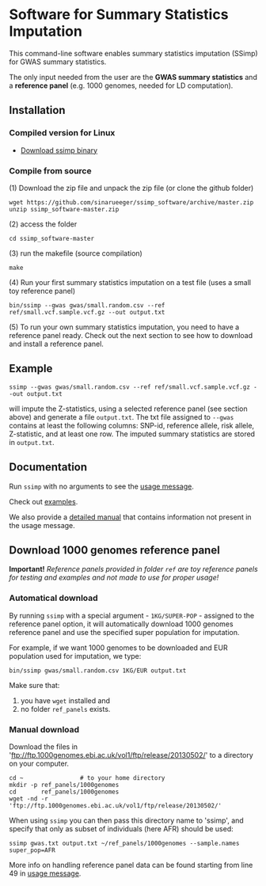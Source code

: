[//]: ========================================
# Software for Summary Statistics Imputation
[//]: ========================================

This command-line software enables summary statistics imputation (SSimp) for GWAS summary statistics. 

The only input needed from the user are the **GWAS summary statistics** and a **reference panel** (e.g. 1000 genomes, needed for LD computation).

## Installation
[//]: -------------------------------

### Compiled version for Linux

* [Download ssimp binary](compiled/ssimp)

### Compile from source 
(1) Download the zip file and unpack the zip file (or clone the github folder)

`wget https://github.com/sinarueeger/ssimp_software/archive/master.zip`
`unzip ssimp_software-master.zip`

(2) access the folder

`cd ssimp_software-master`

(3) run the makefile (source compilation)

`make`

(4) Run your first summary statistics imputation on a test file (uses a small toy reference panel)

`bin/ssimp --gwas gwas/small.random.csv --ref ref/small.vcf.sample.vcf.gz --out output.txt`

(5) To run your own summary statistics imputation, you need to have a reference panel ready. Check out the next section to see how to download and install a reference panel. 

## Example
[//]: -------------------------------

`ssimp --gwas gwas/small.random.csv --ref ref/small.vcf.sample.vcf.gz --out output.txt` 

will impute the Z-statistics, using a selected reference panel (see section above) and generate a file `output.txt`. The txt file assigned to `--gwas` contains at least the following columns: SNP-id, reference allele, risk allele, Z-statistic, and at least one row. The imputed summary statistics are stored in `output.txt`. 

## Documentation
[//]: -------------------------------
Run `ssimp` with no arguments to see the [usage message](https://github.com/sinarueeger/ssimp_software/blob/master/docu/usage.txt). 

Check out [examples](https://github.com/sinarueeger/ssimp_software/blob/master/docu/examples.md).

We also provide a [detailed manual](https://github.com/sinarueeger/ssimp_software/blob/master/docu/manual.md) that contains information not present in the usage message.


## Download 1000 genomes reference panel
[//]: -------------------------------

**Important!** *Reference panels provided in folder `ref` are toy reference panels for testing and examples and not made to use for proper usage!*

### Automatical download
By running `ssimp` with a special argument - `1KG/SUPER-POP` - assigned to the reference panel option, it will automatically download 1000 genomes reference panel and use the specified super population for imputation. 

For example, if we want 1000 genomes to be downloaded and EUR population used for imputation, we type: 

`bin/ssimp gwas/small.random.csv 1KG/EUR output.txt` 

Make sure that:
1) you have `wget` installed and
2) no folder `ref_panels` exists.

### Manual download

Download the files in 'ftp://ftp.1000genomes.ebi.ac.uk/vol1/ftp/release/20130502/'
to a directory on your computer. 

    cd ~                # to your home directory
    mkdir -p ref_panels/1000genomes
    cd       ref_panels/1000genomes
    wget -nd -r 'ftp://ftp.1000genomes.ebi.ac.uk/vol1/ftp/release/20130502/'

When using `ssimp` you can then pass this directory name to 'ssimp', and specify that only
as subset of individuals (here AFR) should be used:

`ssimp gwas.txt output.txt ~/ref_panels/1000genomes --sample.names super_pop=AFR`

More info on handling reference panel data can be found starting from line 49 in [usage message](https://github.com/sinarueeger/ssimp_software/blob/master/docu/usage.txt).


